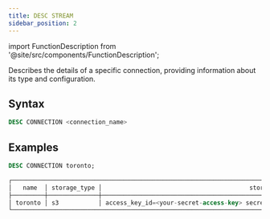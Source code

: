 ```yaml
---
title: DESC STREAM
sidebar_position: 2
---
```

import FunctionDescription from '@site/src/components/FunctionDescription';

<FunctionDescription description="Introduced or updated: v1.2.223"/>

Describes the details of a specific connection, providing information about its type and configuration.

## Syntax

```sql
DESC CONNECTION <connection_name>
```

## Examples

```sql
DESC CONNECTION toronto;

┌────────────────────────────────────────────────────────────────────────────────────────────────────────────┐
│   name  │ storage_type │                                         storage_params                            │
├─────────┼──────────────┼───────────────────────────────────────────────────────────────────────────────────┤
│ toronto │ s3           │ access_key_id=<your-secret-access-key> secret_access_key=<your-secret-access-key> │
└────────────────────────────────────────────────────────────────────────────────────────────────────────────┘
```